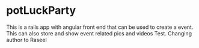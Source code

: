 # potLuckParty
This is a rails app with angular front end that can be used to create a event. This can also store and show event related pics and videos
Test. Changing author to Raseel
